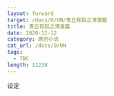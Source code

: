 ```yaml
---
layout: forward
target: /docs/O/ON/青丘有狐之清澈篇
title: 青丘有狐之清澈篇
date: 2020-12-12
category: 原创小说
cat_url: /docs/O/ON
tags: 
  - TBC
length: 11238
---
```


设定
